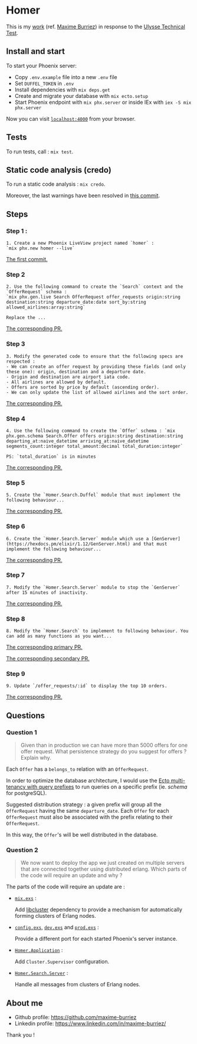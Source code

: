 # Homer

This is my [work](https://github.com/maxime-burriez/homer) (ref. [Maxime Burriez](https://github.com/maxime-burriez)) in response to the [Ulysse Technical Test](./docs/elixir_technical_test.md).

## Install and start

To start your Phoenix server:

  * Copy `.env.example` file into a new `.env` file
  * Set `DUFFEL_TOKEN` in `.env`
  * Install dependencies with `mix deps.get`
  * Create and migrate your database with `mix ecto.setup`
  * Start Phoenix endpoint with `mix phx.server` or inside IEx with `iex -S mix phx.server`

Now you can visit [`localhost:4000`](http://localhost:4000) from your browser.

## Tests

To run tests, call : `mix test`.

## Static code analysis (credo)

To run a static code analysis : `mix credo`.

Moreover, the last warnings have been resolved in [this commit](https://github.com/maxime-burriez/homer/pull/9/commits/a0646350cf04f35c79616f7be49cc63f239845b8).

## Steps

### Step 1 :

```
1. Create a new Phoenix LiveView project named `homer` :
`mix phx.new homer --live`
```

[The first commit.](https://github.com/maxime-burriez/homer/commit/ee9a3ce752c9f7324af7fb1ce8c38e6aa4e6073f)

### Step 2

```
2. Use the following command to create the `Search` context and the `OfferRequest` schema : 
`mix phx.gen.live Search OfferRequest offer_requests origin:string destination:string departure_date:date sort_by:string allowed_airlines:array:string`

Replace the ...
```

[The corresponding PR.](https://github.com/maxime-burriez/homer/pull/1/files)

### Step 3

```
3. Modify the generated code to ensure that the following specs are respected :
- We can create an offer request by providing these fields (and only these one): origin, destination and a departure date.
- Origin and destination are airport iata code.
- All airlines are allowed by default.
- Offers are sorted by price by default (ascending order).
- We can only update the list of allowed airlines and the sort order.
```

[The corresponding PR.](https://github.com/maxime-burriez/homer/pull/2/files)

### Step 4

```
4. Use the following command to create the `Offer` schema : `mix phx.gen.schema Search.Offer offers origin:string destination:string departing_at:naive_datetime arriving_at:naive_datetime segments_count:integer total_amount:decimal total_duration:integer`

PS: `total_duration` is in minutes
```

[The corresponding PR.](https://github.com/maxime-burriez/homer/pull/3/files)

### Step 5

```
5. Create the `Homer.Search.Duffel` module that must implement the following behaviour...
```

[The corresponding PR.](https://github.com/maxime-burriez/homer/pull/4/files)

### Step 6

```
6. Create the `Homer.Search.Server` module which use a [GenServer](https://hexdocs.pm/elixir/1.12/GenServer.html) and that must implement the following behaviour...
```

[The corresponding PR.](https://github.com/maxime-burriez/homer/pull/5/files)

### Step 7

```
7. Modify the `Homer.Search.Server` module to stop the `GenServer` after 15 minutes of inactivity.
```

[The corresponding PR.](https://github.com/maxime-burriez/homer/pull/6/files)

### Step 8

```
8. Modify the `Homer.Search` to implement to following behaviour. You can add as many functions as you want...
```

[The corresponding primary PR.](https://github.com/maxime-burriez/homer/pull/7/files)

[The corresponding secondary PR.](https://github.com/maxime-burriez/homer/pull/8/files)

### Step 9

```
9. Update `/offer_requests/:id` to display the top 10 orders.
```

[The corresponding PR.](https://github.com/maxime-burriez/homer/pull/9/files)

## Questions

### Question 1

> Given than in production we can have more than 5000 offers for one offer request. What persistence strategy do you suggest for offers ? Explain why.

Each `Offer` has a `belongs_to` relation with an `OfferRequest`.

In order to optimize the database architecture, I would use the [Ecto multi-tenancy with query prefixes](https://hexdocs.pm/ecto/multi-tenancy-with-query-prefixes.html) to run queries on a specific prefix (ie. _schema_ for postgreSQL).

Suggested distribution strategy : a given prefix will group all the `OfferRequest` having the same `departure_date`. Each `Offer` for each `OfferRequest` must also be associated with the prefix relating to their `OfferRequest`.

In this way, the `Offer`'s will be well distributed in the database.

### Question 2

> We now want to deploy the app we just created on multiple servers that are connected together using distributed erlang. Which parts of the code will require an update and why ?

The parts of the code will require an update are :

- [`mix.exs`](./mix.exs) :

  Add [libcluster](https://github.com/bitwalker/libcluster) dependency to provide a mechanism for automatically forming clusters of Erlang nodes.

- [`config.exs`](./config/config.exs), [`dev.exs`](./config/dev.exs) and [`prod.exs`](./config/prod.exs) :

  Provide a different port for each started Phoenix's server instance.

- [`Homer.Application`](./lib/homer/application.ex) :

  Add `Cluster.Supervisor` configuration.

- [`Homer.Search.Server`](./lib/homer/search/server.ex) :

  Handle all messages from clusters of Erlang nodes.

## About me

  * Github profile: https://github.com/maxime-burriez
  * Linkedin profile: https://www.linkedin.com/in/maxime-burriez/

Thank you !
